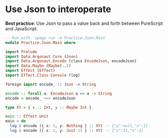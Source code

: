 # Use Json to interoperate

**Best practice**: Use Json to pass a value back and forth between PureScript and JavaScript.

```purescript
-- Run with `spago run -m Practice.Json.Main`
module Practice.Json.Main where

import Prelude
import Data.Argonaut.Core (Json)
import Data.Argonaut.Encode (class EncodeJson, encodeJson)
import Data.Maybe (Maybe(..))
import Effect (Effect)
import Effect.Class.Console (log)

foreign import encode_ :: Json -> String

encode :: forall a. EncodeJson a => a -> String
encode = encode_ <<< encodeJson

```

```purescript
type XY = { x :: Int, y :: Maybe Int }

main :: Effect Unit
main = do
  log $ encode ({ x: 1, y: Nothing } :: XY) -- {"y":null,"x":1}
  log $ encode ({ x: 1, y: Just 11 } :: XY) -- {"y":11,"x":1}

```
